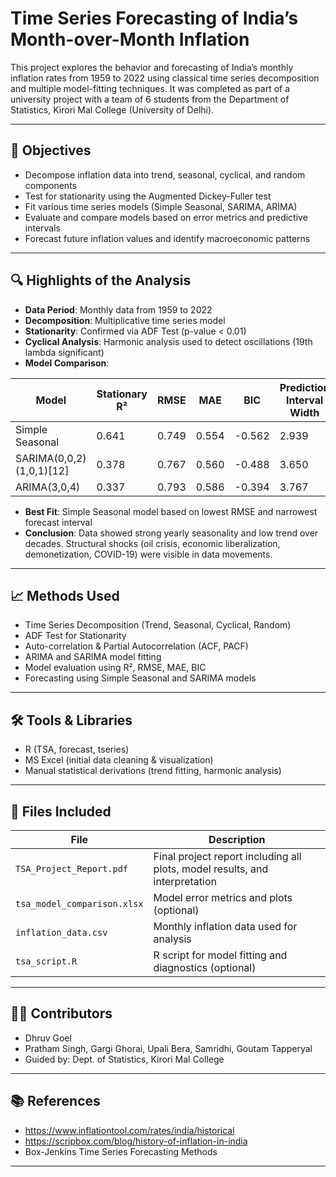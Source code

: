 # Time Series Forecasting of India’s Month-over-Month Inflation

This project explores the behavior and forecasting of India’s monthly inflation rates from 1959 to 2022 using classical time series decomposition and multiple model-fitting techniques. It was completed as part of a university project with a team of 6 students from the Department of Statistics, Kirori Mal College (University of Delhi).

---

## 🎯 Objectives

- Decompose inflation data into trend, seasonal, cyclical, and random components
- Test for stationarity using the Augmented Dickey-Fuller test
- Fit various time series models (Simple Seasonal, SARIMA, ARIMA)
- Evaluate and compare models based on error metrics and predictive intervals
- Forecast future inflation values and identify macroeconomic patterns

---

## 🔍 Highlights of the Analysis

- **Data Period**: Monthly data from 1959 to 2022  
- **Decomposition**: Multiplicative time series model  
- **Stationarity**: Confirmed via ADF Test (p-value < 0.01)  
- **Cyclical Analysis**: Harmonic analysis used to detect oscillations (19th lambda significant)  
- **Model Comparison**:

| Model | Stationary R² | RMSE | MAE | BIC | Prediction Interval Width |
|-------|----------------|------|-----|-----|----------------------------|
| Simple Seasonal | 0.641 | 0.749 | 0.554 | -0.562 | 2.939 |
| SARIMA(0,0,2)(1,0,1)[12] | 0.378 | 0.767 | 0.560 | -0.488 | 3.650 |
| ARIMA(3,0,4) | 0.337 | 0.793 | 0.586 | -0.394 | 3.767 |

- **Best Fit**: Simple Seasonal model based on lowest RMSE and narrowest forecast interval  
- **Conclusion**: Data showed strong yearly seasonality and low trend over decades. Structural shocks (oil crisis, economic liberalization, demonetization, COVID-19) were visible in data movements.

---

## 📈 Methods Used

- Time Series Decomposition (Trend, Seasonal, Cyclical, Random)
- ADF Test for Stationarity
- Auto-correlation & Partial Autocorrelation (ACF, PACF)
- ARIMA and SARIMA model fitting
- Model evaluation using R², RMSE, MAE, BIC
- Forecasting using Simple Seasonal and SARIMA models

---

## 🛠️ Tools & Libraries

- R (TSA, forecast, tseries)
- MS Excel (initial data cleaning & visualization)
- Manual statistical derivations (trend fitting, harmonic analysis)

---

## 🧾 Files Included

| File | Description |
|------|-------------|
| `TSA_Project_Report.pdf` | Final project report including all plots, model results, and interpretation |
| `tsa_model_comparison.xlsx` | Model error metrics and plots (optional) |
| `inflation_data.csv` | Monthly inflation data used for analysis |
| `tsa_script.R` | R script for model fitting and diagnostics (optional) |

---

## 👨‍💻 Contributors

- Dhruv Goel  
- Pratham Singh, Gargi Ghorai, Upali Bera, Samridhi, Goutam Tapperyal  
- Guided by: Dept. of Statistics, Kirori Mal College

---

## 📚 References

- https://www.inflationtool.com/rates/india/historical  
- https://scripbox.com/blog/history-of-inflation-in-india  
- Box-Jenkins Time Series Forecasting Methods  

---

